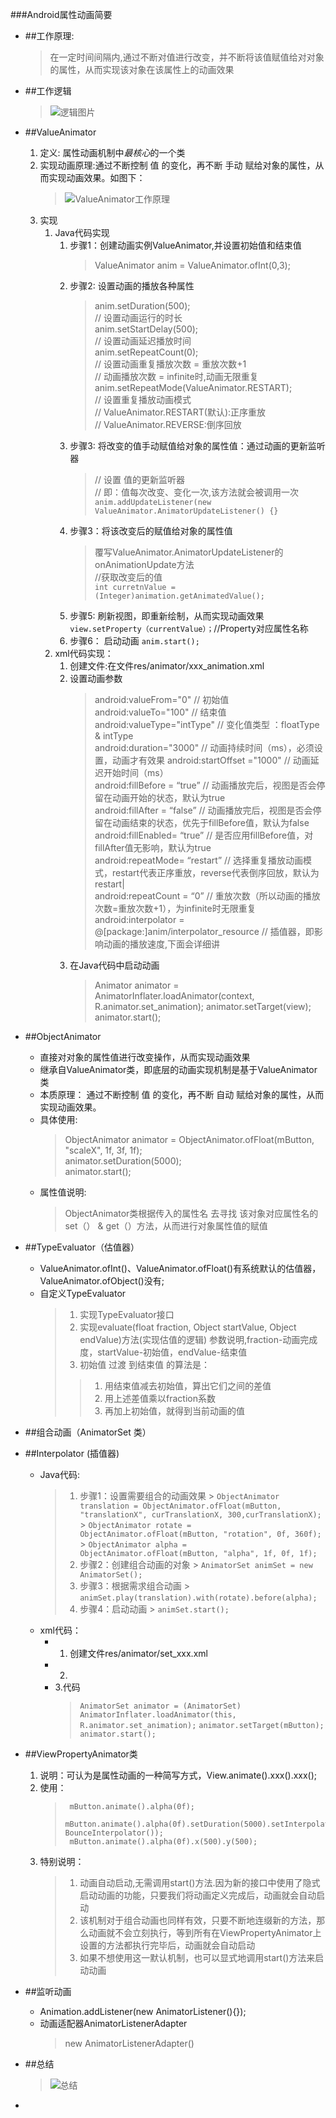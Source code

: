 ###Android属性动画简要
* ##工作原理:
	> 在一定时间间隔内,通过不断对值进行改变，并不断将该值赋值给对对象的属性，从而实现该对象在该属性上的动画效果
* ##工作逻辑
	> ![逻辑图片](/2018-02/images/Property_Animation.png)

* ##ValueAnimator
	1. 定义: 属性动画机制中*最核心*的一个类
	2. 实现动画原理:通过不断控制 值 的变化，再不断 手动 赋给对象的属性，从而实现动画效果。如图下：
		> ![ValueAnimator工作原理](/2018-02/images/ValueAnimator.png)
	3. 实现
		1. Java代码实现
			1. 步骤1：创建动画实例ValueAnimator,并设置初始值和结束值
				> ValueAnimator anim = ValueAnimator.ofInt(0,3);
			2. 步骤2: 设置动画的播放各种属性
				> anim.setDuration(500);  
				> // 设置动画运行的时长  
				> anim.setStartDelay(500);  
        		> // 设置动画延迟播放时间  
        		> anim.setRepeatCount(0);  
        		> // 设置动画重复播放次数 = 重放次数+1  
        		> // 动画播放次数 = infinite时,动画无限重复 
        		> anim.setRepeatMode(ValueAnimator.RESTART);  
        		> // 设置重复播放动画模式  
        		> // ValueAnimator.RESTART(默认):正序重放  
        		> // ValueAnimator.REVERSE:倒序回放  
        	3. 步骤3: 将改变的值手动赋值给对象的属性值：通过动画的更新监听器
        		> // 设置 值的更新监听器  
				> // 即：值每次改变、变化一次,该方法就会被调用一次   
				> `anim.addUpdateListener(new ValueAnimator.AnimatorUpdateListener() {}`
			4. 步骤3：将该改变后的赋值给对象的属性值
				> 覆写ValueAnimator.AnimatorUpdateListener的onAnimationUpdate方法  
				> //获取改变后的值  
				> `int curretnValue = (Integer)animation.getAnimatedValue();`
			5. 步骤5: 刷新视图，即重新绘制，从而实现动画效果
				`view.setProperty（currentValue）；`//Property对应属性名称
			6. 步骤6： 启动动画
				`anim.start();`
		2. xml代码实现： 
			1. 创建文件:在文件res/animator/xxx_animation.xml
			2. 设置动画参数 
				> android:valueFrom="0"   // 初始值  
				> android:valueTo="100"  // 结束值  
				> android:valueType="intType" // 变化值类型 ：floatType & intType  
				> android:duration="3000" // 动画持续时间（ms），必须设置，动画才有效果
				> android:startOffset ="1000" // 动画延迟开始时间（ms）  
			    android:fillBefore = “true” // 动画播放完后，视图是否会停留在动画开始的状态，默认为true  
			    android:fillAfter = “false” // 动画播放完后，视图是否会停留在动画结束的状态，优先于fillBefore值，默认为false  
			    android:fillEnabled= “true” // 是否应用fillBefore值，对fillAfter值无影响，默认为true  
			    android:repeatMode= “restart” // 选择重复播放动画模式，restart代表正序重放，reverse代表倒序回放，默认为restart|  
			    android:repeatCount = “0” // 重放次数（所以动画的播放次数=重放次数+1），为infinite时无限重复  
			    android:interpolator = @[package:]anim/interpolator_resource // 插值器，即影响动画的播放速度,下面会详细讲  
			3. 在Java代码中启动动画
				> Animator animator = AnimatorInflater.loadAnimator(context, R.animator.set_animation);
				> animator.setTarget(view);  
				> animator.start();  
* ##ObjectAnimator
	* 直接对对象的属性值进行改变操作，从而实现动画效果
	* 继承自ValueAnimator类，即底层的动画实现机制是基于ValueAnimator类
	* 本质原理： 通过不断控制 值 的变化，再不断 自动 赋给对象的属性，从而实现动画效果。
	* 具体使用:
		> ObjectAnimator animator = ObjectAnimator.ofFloat(mButton, "scaleX", 1f, 3f, 1f);  
		> animator.setDuration(5000);  
		>  animator.start();
	* 属性值说明:
		> ObjectAnimator类根据传入的属性名 去寻找 该对象对应属性名的 set（） & get（）方法，从而进行对象属性值的赋值
* ##TypeEvaluator（估值器）
	* ValueAnimator.ofInt()、ValueAnimator.ofFloat()有系统默认的估值器，ValueAnimator.ofObject()没有; 
	* 自定义TypeEvaluator
		> 1. 实现TypeEvaluator接口
		> 2. 实现evaluate(float fraction, Object startValue, Object endValue)方法(实现估值的逻辑) 
		> 参数说明,fraction-动画完成度，startValue-初始值，endValue-结束值
		> 3. 初始值 过渡 到结束值 的算法是：
		>> 1. 用结束值减去初始值，算出它们之间的差值
		>> 2. 用上述差值乘以fraction系数
		>> 3. 再加上初始值，就得到当前动画的值
* ##组合动画（AnimatorSet 类）

* ##Interpolator (插值器)
	* Java代码:
		> 1. 步骤1：设置需要组合的动画效果
			> `ObjectAnimator  translation = ObjectAnimator.ofFloat(mButton, "translationX", curTranslationX, 300,curTranslationX);`
			> `ObjectAnimator rotate = ObjectAnimator.ofFloat(mButton, "rotation", 0f, 360f);  `   
			> `ObjectAnimator alpha = ObjectAnimator.ofFloat(mButton, "alpha", 1f, 0f, 1f); `
		> 2. 步骤2：创建组合动画的对象
			> `AnimatorSet animSet = new AnimatorSet();  `
		> 3. 步骤3：根据需求组合动画
			> `animSet.play(translation).with(rotate).before(alpha);  ` 
		> 4. 步骤4：启动动画
			> `animSet.start();`
	* xml代码：
		* 1. 创建文件res/animator/set_xxx.xml
		* 2. <set android:ordering="sequentially(按顺序)|together(同时进行)">
		* 3.代码
			 > `AnimatorSet animator = (AnimatorSet) AnimatorInflater.loadAnimator(this, R.animator.set_animation);`
	 		`animator.setTarget(mButton);`  
			`animator.start();`

* ##ViewPropertyAnimator类
	1. 说明：可认为是属性动画的一种简写方式，View.animate().xxx().xxx();
	2. 使用：
		>      mButton.animate().alpha(0f);
		>      mButton.animate().alpha(0f).setDuration(5000).setInterpolator(new BounceInterpolator());
		>      mButton.animate().alpha(0f).x(500).y(500);
	3. 特别说明：
		> 1. 动画自动启动,无需调用start()方法.因为新的接口中使用了隐式启动动画的功能，只要我们将动画定义完成后，动画就会自动启动
		> 2. 该机制对于组合动画也同样有效，只要不断地连缀新的方法，那么动画就不会立刻执行，等到所有在ViewPropertyAnimator上设置的方法都执行完毕后，动画就会自动启动
		> 3. 如果不想使用这一默认机制，也可以显式地调用start()方法来启动动画

* ##监听动画
	* Animation.addListener(new AnimatorListener(){});
	* 动画适配器AnimatorListenerAdapter   
		> new AnimatorListenerAdapter()
		 
* ##总结
	> ![总结](/2018-02/images/zongjie.png)
* 